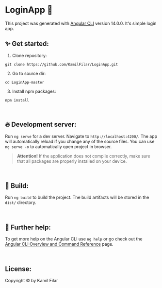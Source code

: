 # LoginApp :ocean:
This project was generated with [Angular CLI](https://github.com/angular/angular-cli) version 14.0.0. It's simple login app.

## :sparkles: Get started: 
1. Clone repository:
```
git clone https://github.com/KamilFilar/LoginApp.git
```

2. Go to source dir:
```
cd LoginApp-master
```

3. Install npm packages:
```
npm install
```
&nbsp;
## :fire: Development server:

Run `ng serve` for a dev server. Navigate to `http://localhost:4200/`. The app will automatically reload if you change any of the source files. You can use `ng serve -o` to automatically open project in browser.
> **Attention!** If the application does not compile correctly, make sure that all packages are properly installed on your device.

&nbsp;
## :construction_worker: Build:
Run `ng build` to build the project. The build artifacts will be stored in the `dist/` directory.

&nbsp;
## :mag_right: Further help:
To get more help on the Angular CLI use `ng help` or go check out the [Angular CLI Overview and Command Reference](https://angular.io/cli) page.

&nbsp;
## License:
Copyright © by Kamil Filar
